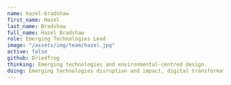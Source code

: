 ```yaml
---
name: hazel-bradshaw
first_name: Hazel
last_name: Bradshaw
full_name: Hazel Bradshaw
role: Emerging Technologies Lead
image: "/assets/img/team/hazel.jpg"
active: false
github: Driedfrog
thinking: Emerging technologies and environmental-centred design.
doing: Emerging technologies disruption and impact, digital transformation, human interface technology, game design psychology, rapid prototyping and tech-futures.
---
```

